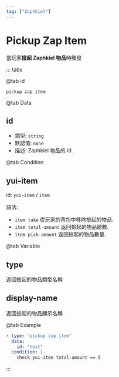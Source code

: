```yaml
---
tag: ["Zaphkiel"]
---
```


# Pickup Zap Item

當玩家**撿起 Zaphkiel 物品**時觸發

::: tabs

@tab id

`pickup zap item`

@tab Data

## id <Badge text="必須" type="tip" />

- 類型: `string`
- 默認值: `none`
- 描述: Zaphkiel 物品的 id.

@tab Condition

## yui-item

id: `yui-item` / `item`

語法:
- `item take` 從玩家的背包中移除撿起的物品.
- `item total-amount` 返回撿起的物品總數.
- `item pick-amount` 返回撿起的物品數量.

@tab Variable

## type
返回撿起的物品類型名稱

## display-name
返回撿起的物品顯示名稱

@tab Example

```yaml
- type: "pickup zap item"
  data:
    id: "test"
  condition: |-
    check yui-item total-amount == 5
```

:::